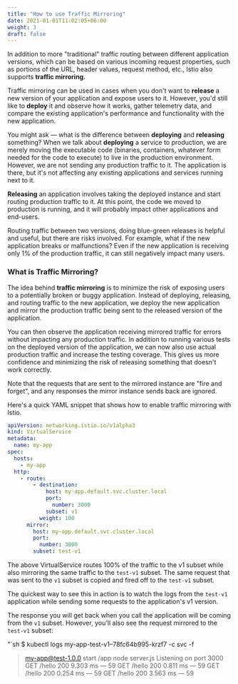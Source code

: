 ```yaml
---
title: "How to use Traffic Mirroring"
date: 2021-01-01T11:02:05+06:00
weight: 3
draft: false
---
```


In addition to more "traditional" traffic routing between different application versions, which can be based on various incoming request properties, such as portions of the URL, header values, request method, etc., Istio also supports **traffic mirroring**.

Traffic mirroring can be used in cases when you don't want to **release** a new version of your application and expose users to it. However, you'd still like to **deploy** it and observe how it works, gather telemetry data, and compare the existing application's performance and functionality with the new application.

You might ask — what is the difference between **deploying** and **releasing** something? When we talk about **deploying** a service to production, we are merely moving the executable code (binaries, containers, whatever form needed for the code to execute) to live in the production environment. However, we are not sending any production traffic to it. The application is there, but it's not affecting any existing applications and services running next to it.

**Releasing** an application involves taking the deployed instance and start routing production traffic to it. At this point, the code we moved to production is running, and it will probably impact other applications and end-users.

Routing traffic between two versions, doing blue-green releases is helpful and useful, but there are risks involved. For example, what if the new application breaks or malfunctions? Even if the new application is receiving only 1% of the production traffic, it can still negatively impact many users.

### What is Traffic Mirroring?

The idea behind **traffic mirroring** is to minimize the risk of exposing users to a potentially broken or buggy application. Instead of deploying, releasing, and routing traffic to the new application, we deploy the new application and mirror the production traffic being sent to the released version of the application.

You can then observe the application receiving mirrored traffic for errors without impacting any production traffic. In addition to running various tests on the deployed version of the application, we can now also use actual production traffic and increase the testing coverage. This gives us more confidence and minimizing the risk of releasing something that doesn't work correctly.

Note that the requests that are sent to the mirrored instance are "fire and forget", and any responses the mirror instance sends back are ignored. 

Here's a quick YAML snippet that shows how to enable traffic mirroring with Istio.

```yaml
apiVersion: networking.istio.io/v1alpha3
kind: VirtualService
metadata:
  name: my-app
spec:
  hosts:
    - my-app
  http:
    - route:
        - destination:
            host: my-app.default.svc.cluster.local
            port:
              number: 3000
            subset: v1
          weight: 100
      mirror:
        host: my-app.default.svc.cluster.local
        port:
          number: 3000
        subset: test-v1
```

The above VirtualService routes 100% of the traffic to the v1 subset while also mirroring the same traffic to the `test-v1` subset. The same request that was sent to the `v1` subset is copied and fired off to the `test-v1` subset.

The quickest way to see this in action is to watch the logs from the `test-v1` application while sending some requests to the application's v1 version.

The response you will get back when you call the application will be coming from the `v1` subset. However, you'll also see the request mirrored to the `test-v1` subset:

"`sh
$ kubectl logs my-app-test-v1–78fc64b995-krzf7 -c svc -f
> my-app@test-1.0.0 start /app
> node server.js
Listening on port 3000
GET /hello 200 9.303 ms — 59
GET /hello 200 0.811 ms — 59
GET /hello 200 0.254 ms — 59
GET /hello 200 3.563 ms — 59
```